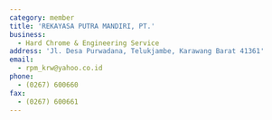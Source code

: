 ```yaml
---
category: member
title: 'REKAYASA PUTRA MANDIRI, PT.'
business:
  - Hard Chrome & Engineering Service
address: 'Jl. Desa Purwadana, Telukjambe, Karawang Barat 41361'
email:
  - rpm_krw@yahoo.co.id
phone:
  - (0267) 600660
fax:
  - (0267) 600661
---
```

